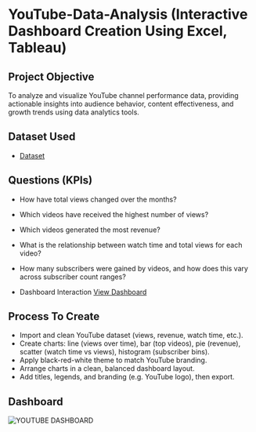# YouTube-Data-Analysis (Interactive Dashboard Creation Using Excel, Tableau)
## Project Objective
To analyze and visualize YouTube channel performance data, providing actionable insights into audience behavior, content effectiveness, and growth trends using data analytics tools.

## Dataset Used
- <a href="https://github.com/Nishant-Chaudhary-01/Data-Analysis-Dashboard/blob/main/YouTube_Project_Dataset.xlsx">Dataset</a>

## Questions (KPIs)
- How have total views changed over the months?
- Which videos have received the highest number of views?
- Which videos generated the most revenue?
- What is the relationship between watch time and total views for each video?
- How many subscribers were gained by videos, and how does this vary across subscriber count ranges?

- Dashboard Interaction <a href="https://github.com/Nishant-Chaudhary-01/Data-Analysis-Dashboard/blob/main/YOUTUBE%20DASHBOARD.png">View Dashboard</a>

## Process To Create
- Import and clean YouTube dataset (views, revenue, watch time, etc.).
- Create charts: line (views over time), bar (top videos), pie (revenue), scatter (watch time vs views), histogram (subscriber bins).
- Apply black-red-white theme to match YouTube branding.
- Arrange charts in a clean, balanced dashboard layout.
- Add titles, legends, and branding (e.g. YouTube logo), then export.

## Dashboard

![YOUTUBE DASHBOARD](https://github.com/user-attachments/assets/7f5f2cdd-38c7-48b2-a8f4-c7d5193b1196)

